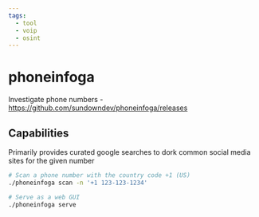 ```yaml
---
tags:
  - tool
  - voip
  - osint
---
```

# phoneinfoga

Investigate phone numbers - https://github.com/sundowndev/phoneinfoga/releases

## Capabilities

Primarily provides curated google searches to dork common social media sites for the given number

```bash
# Scan a phone number with the country code +1 (US)
./phoneinfoga scan -n '+1 123-123-1234'

# Serve as a web GUI
./phoneinfoga serve
```
